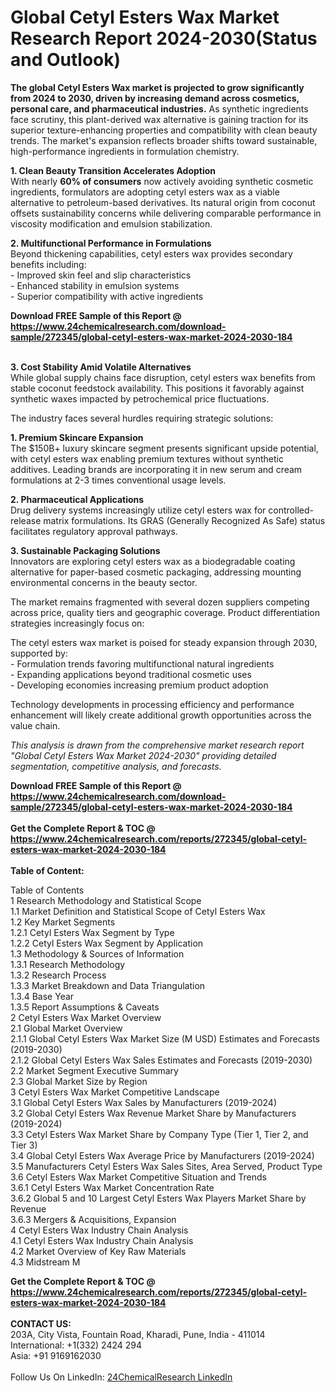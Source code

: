 <h1>Global Cetyl Esters Wax Market Research Report 2024-2030(Status and Outlook)</h1><p><strong>The global Cetyl Esters Wax market is projected to grow significantly from 2024 to 2030, driven by increasing demand across cosmetics, personal care, and pharmaceutical industries.</strong> As synthetic ingredients face scrutiny, this plant-derived wax alternative is gaining traction for its superior texture-enhancing properties and compatibility with clean beauty trends. The market's expansion reflects broader shifts toward sustainable, high-performance ingredients in formulation chemistry.</p><p><strong>1. Clean Beauty Transition Accelerates Adoption</strong><br>
With nearly <strong>60% of consumers</strong> now actively avoiding synthetic cosmetic ingredients, formulators are adopting cetyl esters wax as a viable alternative to petroleum-based derivatives. Its natural origin from coconut offsets sustainability concerns while delivering comparable performance in viscosity modification and emulsion stabilization.</p><p><strong>2. Multifunctional Performance in Formulations</strong><br>
Beyond thickening capabilities, cetyl esters wax provides secondary benefits including:<br>
- Improved skin feel and slip characteristics<br>
- Enhanced stability in emulsion systems<br>
- Superior compatibility with active ingredients</p><div><b>Download FREE Sample of this Report @ 
            <a href="https://www.24chemicalresearch.com/download-sample/272345/global-cetyl-esters-wax-market-2024-2030-184">
            https://www.24chemicalresearch.com/download-sample/272345/global-cetyl-esters-wax-market-2024-2030-184</a></b></div><br><p><strong>3. Cost Stability Amid Volatile Alternatives</strong><br>
While global supply chains face disruption, cetyl esters wax benefits from stable coconut feedstock availability. This positions it favorably against synthetic waxes impacted by petrochemical price fluctuations.</p><p>The industry faces several hurdles requiring strategic solutions:</p><p><strong>1. Premium Skincare Expansion</strong><br>
The $150B+ luxury skincare segment presents significant upside potential, with cetyl esters wax enabling premium textures without synthetic additives. Leading brands are incorporating it in new serum and cream formulations at 2-3 times conventional usage levels.</p><p><strong>2. Pharmaceutical Applications</strong><br>
Drug delivery systems increasingly utilize cetyl esters wax for controlled-release matrix formulations. Its GRAS (Generally Recognized As Safe) status facilitates regulatory approval pathways.</p><p><strong>3. Sustainable Packaging Solutions</strong><br>
Innovators are exploring cetyl esters wax as a biodegradable coating alternative for paper-based cosmetic packaging, addressing mounting environmental concerns in the beauty sector.</p><p>The market remains fragmented with several dozen suppliers competing across price, quality tiers and geographic coverage. Product differentiation strategies increasingly focus on:</p><p>The cetyl esters wax market is poised for steady expansion through 2030, supported by:<br>
- Formulation trends favoring multifunctional natural ingredients<br>
- Expanding applications beyond traditional cosmetic uses<br>
- Developing economies increasing premium product adoption</p><p>Technology developments in processing efficiency and performance enhancement will likely create additional growth opportunities across the value chain.</p><p><em>This analysis is drawn from the comprehensive market research report "Global Cetyl Esters Wax Market 2024-2030" providing detailed segmentation, competitive analysis, and forecasts.</em></p><div><b>Download FREE Sample of this Report @ 
            <a href="https://www.24chemicalresearch.com/download-sample/272345/global-cetyl-esters-wax-market-2024-2030-184">
            https://www.24chemicalresearch.com/download-sample/272345/global-cetyl-esters-wax-market-2024-2030-184</a></b></div><br><div><b>Get the Complete Report & TOC @ 
            <a href="https://www.24chemicalresearch.com/reports/272345/global-cetyl-esters-wax-market-2024-2030-184">
            https://www.24chemicalresearch.com/reports/272345/global-cetyl-esters-wax-market-2024-2030-184</a></b></div><br>
            <b>Table of Content:</b><p>Table of Contents<br />
1 Research Methodology and Statistical Scope<br />
1.1 Market Definition and Statistical Scope of Cetyl Esters Wax<br />
1.2 Key Market Segments<br />
1.2.1 Cetyl Esters Wax Segment by Type<br />
1.2.2 Cetyl Esters Wax Segment by Application<br />
1.3 Methodology & Sources of Information<br />
1.3.1 Research Methodology<br />
1.3.2 Research Process<br />
1.3.3 Market Breakdown and Data Triangulation<br />
1.3.4 Base Year<br />
1.3.5 Report Assumptions & Caveats<br />
2 Cetyl Esters Wax Market Overview<br />
2.1 Global Market Overview<br />
2.1.1 Global Cetyl Esters Wax Market Size (M USD) Estimates and Forecasts (2019-2030)<br />
2.1.2 Global Cetyl Esters Wax Sales Estimates and Forecasts (2019-2030)<br />
2.2 Market Segment Executive Summary<br />
2.3 Global Market Size by Region<br />
3 Cetyl Esters Wax Market Competitive Landscape<br />
3.1 Global Cetyl Esters Wax Sales by Manufacturers (2019-2024)<br />
3.2 Global Cetyl Esters Wax Revenue Market Share by Manufacturers (2019-2024)<br />
3.3 Cetyl Esters Wax Market Share by Company Type (Tier 1, Tier 2, and Tier 3)<br />
3.4 Global Cetyl Esters Wax Average Price by Manufacturers (2019-2024)<br />
3.5 Manufacturers Cetyl Esters Wax Sales Sites, Area Served, Product Type<br />
3.6 Cetyl Esters Wax Market Competitive Situation and Trends<br />
3.6.1 Cetyl Esters Wax Market Concentration Rate<br />
3.6.2 Global 5 and 10 Largest Cetyl Esters Wax Players Market Share by Revenue<br />
3.6.3 Mergers & Acquisitions, Expansion<br />
4 Cetyl Esters Wax Industry Chain Analysis<br />
4.1 Cetyl Esters Wax Industry Chain Analysis<br />
4.2 Market Overview of Key Raw Materials<br />
4.3 Midstream M</p><div><b>Get the Complete Report & TOC @ 
            <a href="https://www.24chemicalresearch.com/reports/272345/global-cetyl-esters-wax-market-2024-2030-184">
            https://www.24chemicalresearch.com/reports/272345/global-cetyl-esters-wax-market-2024-2030-184</a></b></div><br><b>CONTACT US:</b><br>
            203A, City Vista, Fountain Road, Kharadi, Pune, India - 411014<br>
            International: +1(332) 2424 294<br>
            Asia: +91 9169162030 <br><br>
            Follow Us On LinkedIn: <a href="https://www.linkedin.com/company/24chemicalresearch/">24ChemicalResearch LinkedIn</a>